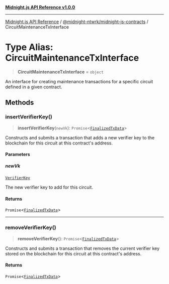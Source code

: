 [**Midnight.js API Reference v1.0.0**](../../../README.md)

***

[Midnight.js API Reference](../../../packages.md) / [@midnight-ntwrk/midnight-js-contracts](../README.md) / CircuitMaintenanceTxInterface

# Type Alias: CircuitMaintenanceTxInterface

> **CircuitMaintenanceTxInterface** = `object`

An interface for creating maintenance transactions for a specific circuit defined in a
given contract.

## Methods

### insertVerifierKey()

> **insertVerifierKey**(`newVk`): `Promise`\<[`FinalizedTxData`](../../midnight-js-types/interfaces/FinalizedTxData.md)\>

Constructs and submits a transaction that adds a new verifier key to the
blockchain for this circuit at this contract's address.

#### Parameters

##### newVk

[`VerifierKey`](../../midnight-js-types/type-aliases/VerifierKey.md)

The new verifier key to add for this circuit.

#### Returns

`Promise`\<[`FinalizedTxData`](../../midnight-js-types/interfaces/FinalizedTxData.md)\>

***

### removeVerifierKey()

> **removeVerifierKey**(): `Promise`\<[`FinalizedTxData`](../../midnight-js-types/interfaces/FinalizedTxData.md)\>

Constructs and submits a transaction that removes the current verifier key stored
on the blockchain for this circuit at this contract's address.

#### Returns

`Promise`\<[`FinalizedTxData`](../../midnight-js-types/interfaces/FinalizedTxData.md)\>
